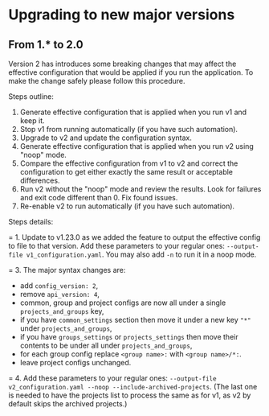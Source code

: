 # Upgrading to new major versions

## From 1.* to 2.0

Version 2 has introduces some breaking changes that may affect the effective configuration that would be applied if you run the application. To make the change safely please follow this procedure.

Steps outline:

1. Generate effective configuration that is applied when you run v1 and keep it.
2. Stop v1 from running automatically (if you have such automation).
3. Upgrade to v2 and update the configuration syntax.
4. Generate effective configuration that is applied when you run v2 using "noop" mode.
5. Compare the effective configuration from v1 to v2 and correct the configuration to get either exactly the same result or acceptable differences.
6. Run v2 without the "noop" mode and review the results. Look for failures and exit code different than 0. Fix found issues.
7. Re-enable v2 to run automatically (if you have such automation).

Steps details:

= 1. Update to v1.23.0 as we added the feature to output the effective config to file to that version.
Add these parameters to your regular ones: `--output-file v1_configuration.yaml`. You may also add `-n` to run it in a noop mode.

= 3. The major syntax changes are:
* add `config_version: 2`,
* remove `api_version: 4`,
* common, group and project configs are now all under a single `projects_and_groups` key,
* if you have `common_settings` section then move it under a new key `"*"` under `projects_and_groups`,
* if you have `groups_settings` or `projects_settings` then move their contents to be under all under `projects_and_groups`,
* for each group config replace `<group name>:` with `<group name>/*:`.
* leave project configs unchanged.

= 4. Add these parameters to your regular ones: `--output-file v2_configuration.yaml --noop --include-archived-projects`.
(The last one is needed to have the projects list to process the same as for v1, as v2 by default skips the archived projects.)
